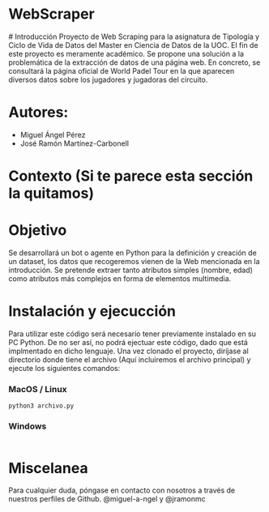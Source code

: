 # WebScraper 

# Introducción
Proyecto de Web Scraping para la asignatura de Tipología y Ciclo de Vida de Datos del Master en Ciencia de Datos de la UOC. El fin de este proyecto es meramente académico. Se propone una solución a la problemática de la extracción de datos de una página web. En concreto, se consultará la página oficial de World Padel Tour en la que aparecen diversos datos sobre los jugadores y jugadoras del circuito.

# Autores:
- Miguel Ángel Pérez
- José Ramón Martínez-Carbonell

# Contexto  (Si te parece esta sección la quitamos)


# Objetivo
Se desarrollará un bot o agente en Python para la definición y creación de un dataset, los datos que recogeremos vienen de la Web mencionada en la introducción. Se pretende extraer tanto atributos simples (nombre, edad) como atributos más complejos en forma de elementos multimedia.

# Instalación y ejecucción
Para utilizar este código será necesario tener previamente instalado en su PC Python. De no ser así, no podrá ejectuar este código, dado que está implmentado en dicho lenguaje. Una vez clonado el proyecto, diríjase al directorio donde tiene el archivo (Aquí incluiremos el archivo principal) y ejecute los siguientes comandos: 

### MacOS / Linux

```
python3 archivo.py
```

### Windows
```
```

# Miscelanea

Para cualquier duda, póngase en contacto con nosotros a través de nuestros perfiles de Github. @miguel-a-ngel y @jramonmc


